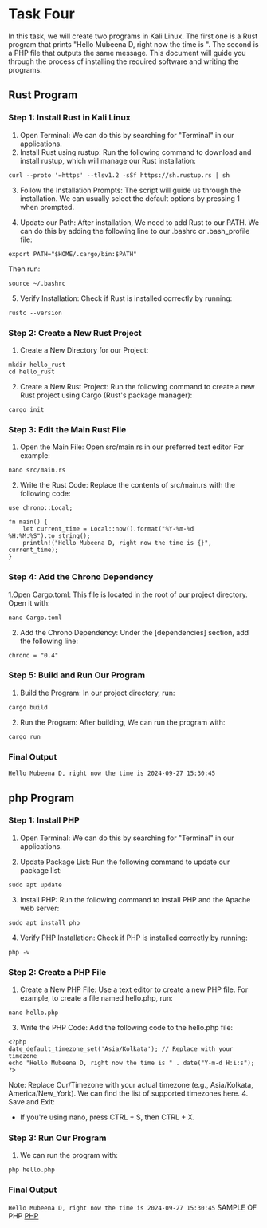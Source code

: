 # Task Four

In this task, we will create two programs in Kali Linux. The first one is a Rust program that prints "Hello Mubeena D, right now the time is <current time>". The second is a PHP file that outputs the same message. This document will guide you through the process of installing the required software and writing the programs.

## Rust Program

### Step 1: Install Rust in Kali Linux
1. Open Terminal: We can do this by searching for "Terminal" in our applications.
2. Install Rust using rustup: Run the following command to download and install rustup, which will manage our Rust installation:
```
curl --proto '=https' --tlsv1.2 -sSf https://sh.rustup.rs | sh
```

3.  Follow the Installation Prompts: The script will guide us through the installation. We can usually select the default options by pressing 1 when prompted.

4. Update our Path: After installation, We need to add Rust to our PATH. We can do this by adding the following line to our .bashrc or .bash_profile file:
```
export PATH="$HOME/.cargo/bin:$PATH"
```
Then run:
```
source ~/.bashrc
```
5. Verify Installation: Check if Rust is installed correctly by running:
```
rustc --version
```
### Step 2: Create a New Rust Project
1. Create a New Directory for our Project:
```
mkdir hello_rust
cd hello_rust
```
2. Create a New Rust Project: Run the following command to create a new Rust project using Cargo (Rust's package manager):
```
cargo init
```
### Step 3: Edit the Main Rust File
1. Open the Main File: Open src/main.rs in our preferred text editor For example:
```
nano src/main.rs
```
2. Write the Rust Code: Replace the contents of src/main.rs with the following code:
```
use chrono::Local;

fn main() {
    let current_time = Local::now().format("%Y-%m-%d %H:%M:%S").to_string();
    println!("Hello Mubeena D, right now the time is {}", current_time);
}
```
### Step 4: Add the Chrono Dependency
1.Open Cargo.toml: This file is located in the root of our project directory. Open it with:
```
nano Cargo.toml
```
2. Add the Chrono Dependency: Under the [dependencies] section, add the following line:
```
chrono = "0.4"
```
### Step 5: Build and Run Our Program
1. Build the Program: In our project directory, run:
```
cargo build
```
2. Run the Program: After building, We can run the program with:
```
cargo run

```
### Final Output
``
Hello Mubeena D, right now the time is 2024-09-27 15:30:45
``

## php Program

### Step 1: Install PHP
1. Open Terminal: We can do this by searching for "Terminal" in our applications.

2. Update Package List: Run the following command to update our package list:

```
sudo apt update
```
3. Install PHP: Run the following command to install PHP and the Apache web server:
```
sudo apt install php
```
4. Verify PHP Installation: Check if PHP is installed correctly by running:

```
php -v
```
### Step 2: Create a PHP File
1. Create a New PHP File: Use a text editor to create a new PHP file. For example, to create a file named hello.php, run:
```
nano hello.php
```
3. Write the PHP Code: Add the following code to the hello.php file:

```
<?php
date_default_timezone_set('Asia/Kolkata'); // Replace with your timezone
echo "Hello Mubeena D, right now the time is " . date("Y-m-d H:i:s");
?>
```
Note: Replace Our/Timezone with your actual timezone (e.g., Asia/Kolkata, America/New_York). We can find the list of supported timezones here.
4. Save and Exit:
- If you're using nano, press CTRL + S, then CTRL + X.
### Step 3: Run Our Program
1. We can run the program with:

```
php hello.php
```
### Final Output
``
Hello Mubeena D, right now the time is 2024-09-27 15:30:45
``
SAMPLE OF PHP
[PHP](https://github.com/Mubeena777/taskfour/blob/main/php.png)







